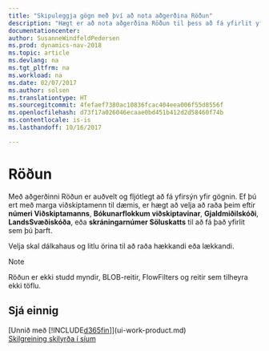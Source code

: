 ```yaml
---
title: "Skipuleggja gögn með því að nota aðgerðina Röðun"
description: "Hægt er að nota aðgerðina Röðun til þess að fá yfirlit yfir gögnin þín. Þú getur t.d. raðað viðskiptamönnum eftir gjaldmiðilskóða til að fá sérvalið úrtak af viðskiptamönnum."
documentationcenter: 
author: SusanneWindfeldPedersen
ms.prod: dynamics-nav-2018
ms.topic: article
ms.devlang: na
ms.tgt_pltfrm: na
ms.workload: na
ms.date: 02/07/2017
ms.author: solsen
ms.translationtype: HT
ms.sourcegitcommit: 4fefaef7380ac10836fcac404eea006f55d8556f
ms.openlocfilehash: d73f17a026046ecaae0bd451b412d2d58460f74b
ms.contentlocale: is-is
ms.lasthandoff: 10/16/2017

---
```

# <a name="sorting"></a>Röðun
Með aðgerðinni Röðun er auðvelt og fljótlegt að fá yfirsýn yfir gögnin. Ef þú ert með marga viðskiptamenn til dæmis, er hægt að velja að raða þeim eftir **númeri Viðskiptamanns**, **Bókunarflokkum viðskiptavinar**, **Gjaldmiðilskóði**, **LandsSvæðiskóða**, eða **skráningarnúmer Söluskatts** til að fá það yfirlit sem þú þarft.

Velja skal dálkahaus og litlu örina til að raða hækkandi eða lækkandi.  

> [!NOTE]  
>   Röðun er ekki studd myndir, BLOB-reitir, FlowFilters og reitir sem tilheyra ekki töflu.

## <a name="see-also"></a>Sjá einnig
[Unnið með [!INCLUDE[d365fin](includes/d365fin_md.md)]](ui-work-product.md)  
[Skilgreining skilyrða í síum](ui-enter-criteria-filters.md)

